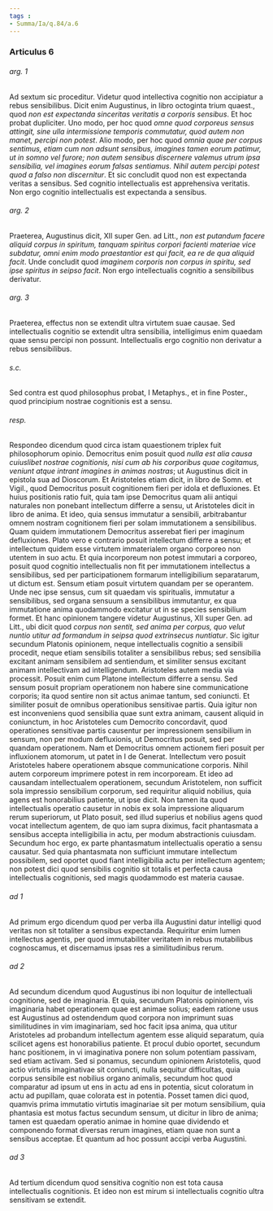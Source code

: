 ```yaml
---
tags : 
- Summa/Ia/q.84/a.6
---
```


### Articulus 6

###### arg. 1
Ad sextum sic proceditur. Videtur quod intellectiva cognitio non accipiatur a rebus sensibilibus. Dicit enim Augustinus, in libro octoginta trium quaest., quod *non est expectanda sinceritas veritatis a corporis sensibus*. Et hoc probat dupliciter. Uno modo, per hoc quod *omne quod corporeus sensus attingit, sine ulla intermissione temporis commutatur, quod autem non manet, percipi non potest*. Alio modo, per hoc quod *omnia quae per corpus sentimus, etiam cum non adsunt sensibus, imagines tamen eorum patimur, ut in somno vel furore; non autem sensibus discernere valemus utrum ipsa sensibilia, vel imagines eorum falsas sentiamus. Nihil autem percipi potest quod a falso non discernitur*. Et sic concludit quod non est expectanda veritas a sensibus. Sed cognitio intellectualis est apprehensiva veritatis. Non ergo cognitio intellectualis est expectanda a sensibus.

###### arg. 2
Praeterea, Augustinus dicit, XII super Gen. ad Litt., *non est putandum facere aliquid corpus in spiritum, tanquam spiritus corpori facienti materiae vice subdatur, omni enim modo praestantior est qui facit, ea re de qua aliquid facit*. Unde concludit quod *imaginem corporis non corpus in spiritu, sed ipse spiritus in seipso facit*. Non ergo intellectualis cognitio a sensibilibus derivatur.

###### arg. 3
Praeterea, effectus non se extendit ultra virtutem suae causae. Sed intellectualis cognitio se extendit ultra sensibilia, intelligimus enim quaedam quae sensu percipi non possunt. Intellectualis ergo cognitio non derivatur a rebus sensibilibus.

###### s.c.
Sed contra est quod philosophus probat, I Metaphys., et in fine Poster., quod principium nostrae cognitionis est a sensu.

###### resp.
Respondeo dicendum quod circa istam quaestionem triplex fuit philosophorum opinio. Democritus enim posuit quod *nulla est alia causa cuiuslibet nostrae cognitionis, nisi cum ab his corporibus quae cogitamus, veniunt atque intrant imagines in animas nostras*; ut Augustinus dicit in epistola sua ad Dioscorum. Et Aristoteles etiam dicit, in libro de Somn. et Vigil., quod Democritus posuit cognitionem fieri per idola et defluxiones. Et huius positionis ratio fuit, quia tam ipse Democritus quam alii antiqui naturales non ponebant intellectum differre a sensu, ut Aristoteles dicit in libro de anima. Et ideo, quia sensus immutatur a sensibili, arbitrabantur omnem nostram cognitionem fieri per solam immutationem a sensibilibus. Quam quidem immutationem Democritus asserebat fieri per imaginum defluxiones. Plato vero e contrario posuit intellectum differre a sensu; et intellectum quidem esse virtutem immaterialem organo corporeo non utentem in suo actu. Et quia incorporeum non potest immutari a corporeo, posuit quod cognitio intellectualis non fit per immutationem intellectus a sensibilibus, sed per participationem formarum intelligibilium separatarum, ut dictum est. Sensum etiam posuit virtutem quandam per se operantem. Unde nec ipse sensus, cum sit quaedam vis spiritualis, immutatur a sensibilibus, sed organa sensuum a sensibilibus immutantur, ex qua immutatione anima quodammodo excitatur ut in se species sensibilium formet. Et hanc opinionem tangere videtur Augustinus, XII super Gen. ad Litt., ubi dicit quod *corpus non sentit, sed anima per corpus, quo velut nuntio utitur ad formandum in seipsa quod extrinsecus nuntiatur*. Sic igitur secundum Platonis opinionem, neque intellectualis cognitio a sensibili procedit, neque etiam sensibilis totaliter a sensibilibus rebus; sed sensibilia excitant animam sensibilem ad sentiendum, et similiter sensus excitant animam intellectivam ad intelligendum. Aristoteles autem media via processit. Posuit enim cum Platone intellectum differre a sensu. Sed sensum posuit propriam operationem non habere sine communicatione corporis; ita quod sentire non sit actus animae tantum, sed coniuncti. Et similiter posuit de omnibus operationibus sensitivae partis. Quia igitur non est inconveniens quod sensibilia quae sunt extra animam, causent aliquid in coniunctum, in hoc Aristoteles cum Democrito concordavit, quod operationes sensitivae partis causentur per impressionem sensibilium in sensum, non per modum defluxionis, ut Democritus posuit, sed per quandam operationem. Nam et Democritus omnem actionem fieri posuit per influxionem atomorum, ut patet in I de Generat. Intellectum vero posuit Aristoteles habere operationem absque communicatione corporis. Nihil autem corporeum imprimere potest in rem incorpoream. Et ideo ad causandam intellectualem operationem, secundum Aristotelem, non sufficit sola impressio sensibilium corporum, sed requiritur aliquid nobilius, quia agens est honorabilius patiente, ut ipse dicit. Non tamen ita quod intellectualis operatio causetur in nobis ex sola impressione aliquarum rerum superiorum, ut Plato posuit, sed illud superius et nobilius agens quod vocat intellectum agentem, de quo iam supra diximus, facit phantasmata a sensibus accepta intelligibilia in actu, per modum abstractionis cuiusdam. Secundum hoc ergo, ex parte phantasmatum intellectualis operatio a sensu causatur. Sed quia phantasmata non sufficiunt immutare intellectum possibilem, sed oportet quod fiant intelligibilia actu per intellectum agentem; non potest dici quod sensibilis cognitio sit totalis et perfecta causa intellectualis cognitionis, sed magis quodammodo est materia causae.

###### ad 1
Ad primum ergo dicendum quod per verba illa Augustini datur intelligi quod veritas non sit totaliter a sensibus expectanda. Requiritur enim lumen intellectus agentis, per quod immutabiliter veritatem in rebus mutabilibus cognoscamus, et discernamus ipsas res a similitudinibus rerum.

###### ad 2
Ad secundum dicendum quod Augustinus ibi non loquitur de intellectuali cognitione, sed de imaginaria. Et quia, secundum Platonis opinionem, vis imaginaria habet operationem quae est animae solius; eadem ratione usus est Augustinus ad ostendendum quod corpora non imprimunt suas similitudines in vim imaginariam, sed hoc facit ipsa anima, qua utitur Aristoteles ad probandum intellectum agentem esse aliquid separatum, quia scilicet agens est honorabilius patiente. Et procul dubio oportet, secundum hanc positionem, in vi imaginativa ponere non solum potentiam passivam, sed etiam activam. Sed si ponamus, secundum opinionem Aristotelis, quod actio virtutis imaginativae sit coniuncti, nulla sequitur difficultas, quia corpus sensibile est nobilius organo animalis, secundum hoc quod comparatur ad ipsum ut ens in actu ad ens in potentia, sicut coloratum in actu ad pupillam, quae colorata est in potentia. Posset tamen dici quod, quamvis prima immutatio virtutis imaginariae sit per motum sensibilium, quia phantasia est motus factus secundum sensum, ut dicitur in libro de anima; tamen est quaedam operatio animae in homine quae dividendo et componendo format diversas rerum imagines, etiam quae non sunt a sensibus acceptae. Et quantum ad hoc possunt accipi verba Augustini.

###### ad 3
Ad tertium dicendum quod sensitiva cognitio non est tota causa intellectualis cognitionis. Et ideo non est mirum si intellectualis cognitio ultra sensitivam se extendit.

